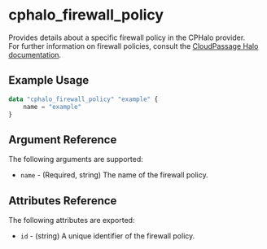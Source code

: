 # cphalo_firewall_policy

Provides details about a specific firewall policy in the CPHalo provider.  
For further information on firewall policies, consult the
[CloudPassage Halo documentation](https://library.cloudpassage.com/help/cloudpassage-api-documentation#firewall-policies).

## Example Usage

```terraform
data "cphalo_firewall_policy" "example" {
	name = "example"
}
```

## Argument Reference

The following arguments are supported:

* `name` - (Required, string) The name of the firewall policy.

## Attributes Reference

The following attributes are exported:

* `id` - (string) A unique identifier of the firewall policy.
